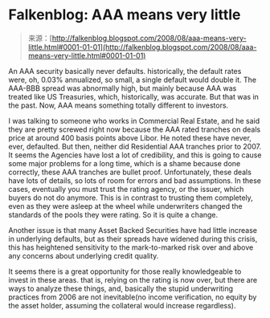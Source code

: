 <!--yml
category: 未分类
date: 2024-05-12 23:03:28
-->

# Falkenblog: AAA means very little

> 来源：[http://falkenblog.blogspot.com/2008/08/aaa-means-very-little.html#0001-01-01](http://falkenblog.blogspot.com/2008/08/aaa-means-very-little.html#0001-01-01)

An AAA security basically never defaults. historically, the default rates were, oh, 0.03% annualized, so small, a single default would double it. The AAA-BBB spread was abnormally high, but mainly because AAA was treated like US Treasuries, which, historically, was accurate. But that was in the past. Now, AAA means something totally different to investors.

I was talking to someone who works in Commercial Real Estate, and he said they are pretty screwed right now because the AAA rated tranches on deals price at around 400 basis points above Libor. He noted these have never, ever, defaulted. But then, neither did Residential AAA tranches prior to 2007\. It seems the Agencies have lost a lot of credibility, and this is going to cause some major problems for a long time, which is a shame because done correctly, these AAA tranches are bullet proof. Unfortunately, these deals have lots of details, so lots of room for errors and bad assumptions. In these cases, eventually you must trust the rating agency, or the issuer, which buyers do not do anymore. This is in contrast to trusting them completely, even as they were asleep at the wheel while underwriters changed the standards of the pools they were rating. So it is quite a change.

Another issue is that many Asset Backed Securities have had little increase in underlying defaults, but as their spreads have widened during this crisis, this has heightened sensitivity to the mark-to-marked risk over and above any concerns about underlying credit quality.

It seems there is a great opportunity for those really knowledgeable to invest in these areas. that is, relying on the rating is now over, but there are ways to analyze these things, and, basically the stupid underwriting practices from 2006 are not inevitable(no income verification, no equity by the asset holder, assuming the collateral would increase regardless).
